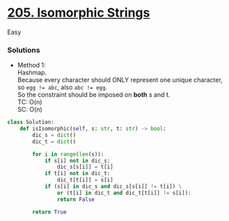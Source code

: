 # [205. Isomorphic Strings](https://leetcode.com/problems/isomorphic-strings/description/?envType=study-plan-v2&envId=top-interview-150)

Easy

### Solutions

- Method 1:\
  Hashmap.\
  Because every character should ONLY represent one unique character, so `egg != abc`, also `abc != egg`.\
  So the constraint should be imposed on **both** s and t.\
  TC: O(n)\
  SC: O(n)
```python
class Solution:
    def isIsomorphic(self, s: str, t: str) -> bool:
        dic_s = dict()
        dic_t = dict()

        for i in range(len(s)):
            if s[i] not in dic_s:
                dic_s[s[i]] = t[i]
            if t[i] not in dic_t:
                dic_t[t[i]] = s[i]
            if (s[i] in dic_s and dic_s[s[i]] != t[i]) \
                or (t[i] in dic_t and dic_t[t[i]] != s[i]):
                return False

        return True
```
